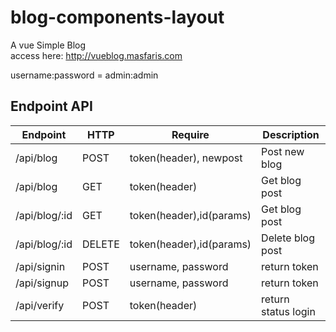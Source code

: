 # blog-components-layout

A vue Simple Blog  
access here: http://vueblog.masfaris.com  

username:password = admin:admin

## Endpoint API
| Endpoint       | HTTP   | Require                  | Description         |
|----------------|--------|--------------------------|---------------------|
| /api/blog      | POST   | token(header), newpost   | Post new blog       |
| /api/blog      | GET    | token(header)            | Get blog post       |
| /api/blog/:id  | GET    | token(header),id(params) | Get blog post       |
| /api/blog/:id  | DELETE | token(header),id(params) | Delete blog post    |
| /api/signin    | POST   | username, password       | return token        |
| /api/signup    | POST   | username, password       | return token        |
| /api/verify    | POST   | token(header)            | return status login | 